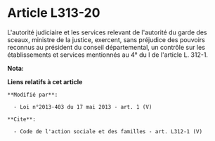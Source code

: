 # Article L313-20

L'autorité judiciaire et les services relevant de l'autorité du garde des sceaux, ministre de la justice, exercent, sans
préjudice des pouvoirs reconnus au président du conseil départemental, un contrôle sur les établissements et services
mentionnés au 4° du I de l'article L. 312-1.

**Nota:**



**Liens relatifs à cet article**

	**Modifié par**:

	  - Loi n°2013-403 du 17 mai 2013 - art. 1 (V)

	**Cite**:

	  - Code de l'action sociale et des familles - art. L312-1 (V)
